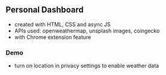 ## Personal Dashboard
- created with HTML, CSS and async JS
- APIs used: openweathermap, unsplash images, coingecko
- with Chrome extension feature
### Demo
- turn on location in privacy settings to enable weather data
